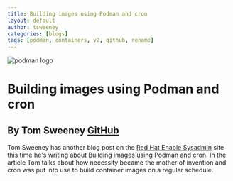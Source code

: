 ```yaml
---
title: Building images using Podman and cron
layout: default
author: tsweeney
categories: [blogs]
tags: [podman, containers, v2, github, rename]
---
```


![podman logo](../static/vectors/raw/podman.svg)

# Building images using Podman and cron

## By Tom Sweeney [GitHub](https://github.com/TomSweeneyRedhat)

Tom Sweeney has another blog post on the [Red Hat Enable Sysadmin](https://www.redhat.com/sysadmin/) site this time he's writing about [Building images using Podman and cron](https://www.redhat.com/sysadmin/building-images-podman-cron). In the article Tom talks about how necessity became the mother of invention and cron was put into use to build container images on a regular schedule.
